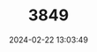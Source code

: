 ---
title: "3849"
category: "Carassius carassius"
draft: false
date: 2024-02-22 13:03:49
languages:
  Romanian: ["Caracudă"]
  French: ["Carassin commun"]
  Italian: ["Carassio"]
  Turkish: ["Havuz balığı"]
  Croatian: ["Karas"]
  Czech: ["Karas obecný"]
  Slovak: ["Karas obyčajný"]
  Polish: ["Karaś pospolity"]
  German: ["Karausche"]
  Latvian: ["Karūsa"]
  Norwegian: ["Karuss"]
  Danish: ["Karusse"]
  Estonian: ["Koger"]
  Dutch; Flemish: ["Kroeskarper"]
  Slovenian: ["Navadni koreselj"]
  Lithuanian: ["Paprastasis karosas"]
  Azerbaijani: ["Qızılı daban balığı"]
  Swedish: ["Ruda"]
  Finnish: ["Ruutana"]
  Hungarian: ["Széles kárász"]
  Persian: ["کاراس"]
  Bulgarian: ["Златиста каракуда"]
  Russian: ["Золотой карась"]
  Ukrainian: ["Карась звичайний"]
  Belarusian: ["Карась звычайны"]
  Serbian: ["Караш"]
  Kazakh: ["Мөңке балық"]
  Chinese: ["黑鲫"]
  English: ["Crucian Carp"]
---